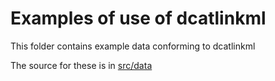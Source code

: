 # Examples of use of dcatlinkml

This folder contains example data conforming to dcatlinkml

The source for these is in [src/data](../src/data/examples)
